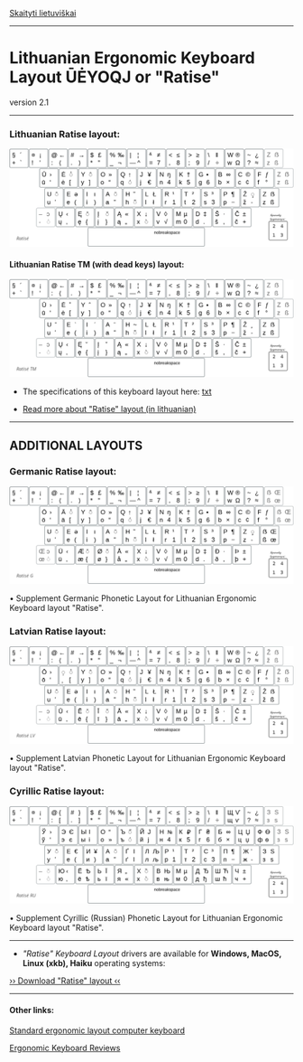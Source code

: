 [Skaityti lietuviškai](README.md)

------------------------------------

# Lithuanian Ergonomic Keyboard Layout ŪĖYOQJ or "Ratise"

version 2.1

------------------------------------------------------------------------------------

### Lithuanian Ratise layout:

!["Ratise" Layout](docs/images/lek_ratise_layout.png)

#### Lithuanian Ratise TM (with dead keys) layout:

!["Ratise TM" Layout](docs/images/lek_ratise_tm_layout.png)

+ The specifications of this keyboard layout here:  [txt](SPECIFICATIONS.txt)

+ [Read more about "Ratise" layout (in lithuanian)](README.md)

------------------------------------------------------------------------------------

## ADDITIONAL LAYOUTS


### Germanic Ratise layout:

!["Ratise" Germanic](docs/images/lek_ratise_germanic.png)

• Supplement Germanic Phonetic Layout for Lithuanian Ergonomic Keyboard layout "Ratise".


### Latvian Ratise layout:

!["Ratise" Latvian](docs/images/lek_ratise_latvian.png)

• Supplement Latvian Phonetic Layout for Lithuanian Ergonomic Keyboard layout "Ratise".


### Cyrillic Ratise layout:

!["Ratise" Cyrillic](docs/images/lek_ratise_cyrillic_layout.png)

• Supplement Cyrillic (Russian) Phonetic Layout for Lithuanian Ergonomic Keyboard layout "Ratise".

------------------------------------------------------------------------------------

+ _"Ratise" Keyboard Layout_ drivers are available for __Windows, MacOS, Linux (xkb), Haiku__ operating systems:

[›› Download "Ratise" layout ‹‹](https://github.com/albuck/Ratise-layout/zipball/master)


------------------------------------------------------------------------------------

#### Other links:

[Standard ergonomic layout computer keyboard](https://albuck.github.io/SEL-keyboard/)

[Ergonomic Keyboard Reviews](http://xahlee.info/kbd/ergonomic_keyboards_index.html)

